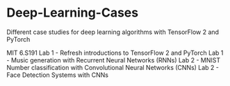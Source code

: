 # Deep-Learning-Cases
Different case studies for deep learning algorithms with TensorFlow 2 and PyTorch

MIT 6.S191 
Lab 1 - Refresh introductions to TensorFlow 2 and PyTorch
Lab 1 - Music generation with Recurrent Neural Networks (RNNs)
Lab 2 - MNIST Number classification with Convolutional Neural Networks (CNNs)
Lab 2 - Face Detection Systems with CNNs

